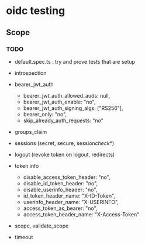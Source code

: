# oidc testing

## Scope

### TODO

- default.spec.ts : try and prove tests that are setup
- introspection
- bearer_jwt_auth

  - bearer_jwt_auth_allowed_auds: null,
  - bearer_jwt_auth_enable: "no",
  - bearer_jwt_auth_signing_algs: ["RS256"],
  - bearer_only: "no",
  - skip_already_auth_requests: "no"

- groups_claim
- sessions (secret, secure, session*check*\*)
- logout (revoke token on logout, redirects)
- token info

  - disable_access_token_header: "no",
  - disable_id_token_header: "no",
  - disable_userinfo_header: "no",
  - id_token_header_name: "X-ID-Token",
  - userinfo_header_name: "X-USERINFO",
  - access_token_as_bearer: "no",
  - access_token_header_name: "X-Access-Token"

- scope, validate_scope
- timeout

